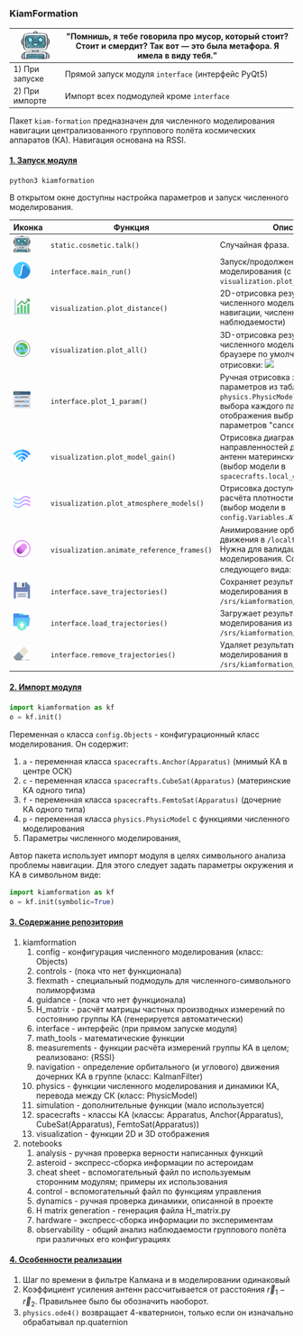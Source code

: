 ### KiamFormation
| <img src="kiamformation/static/robot1.png" alt="robot image" width="50"/> | "Помнишь, я тебе говорила про мусор, который стоит? Стоит и смердит? Так вот — это была метафора. Я имела в виду тебя." |
|---------------------------------------------------------------------------|-------------------------------------------------------------------------------------------------------------------------|
| 1) При запуске                                                            | Прямой запуск модуля `interface` (интерфейс PyQt5)                                                                      |
| 2) При импорте                                                            | Импорт всех подмодулей кроме `interface`                                                                                |

Пакет `kiam-formation` предназначен для численного моделирования навигации централизованного группового полёта космических аппаратов (КА). Навигация основана на RSSI.

#### <u>1. Запуск модуля</u>
``` console
python3 kiamformation
```
В открытом окне доступны настройка параметров и запуск численного моделирования.

| Иконка                                                     | Функция                                    | Описание                                                                                                                                                                  |
|------------------------------------------------------------|--------------------------------------------|---------------------------------------------------------------------------------------------------------------------------------------------------------------------------|
| <img src="kiamformation/static/robot1.png" width="30"/>    | `static.cosmetic.talk()`                   | Случайная фраза.                                                                                                                                                          |
| <img src="kiamformation/static/integral.png" width="30"/>  | `interface.main_run()`                     | Запуск/продолжение численного моделирования (с отображением `visualization.plot_distance()`)                                                                                    |
| <img src="kiamformation/static/plot.png" width="30"/>      | `visualization.plot_distance()`            | 2D-отрисовка результатов численного моделирования (ошибки навигации, численные критерии наблюдаемости)                                                                    |
| <img src="kiamformation/static/orbit.png" width="30"/>     | `visualization.plot_all()`                 | 3D-отрисовка результатов численного моделирования в браузере по умолчанию. Пример отрисовки: <img src="images/example.gif" width="300">                                   |
| <img src="kiamformation/static/param.png" width="30"/>     | `interface.plot_1_param()`                 | Ручная отрисовка записанных параметров из таблицы `physics.PhysicModel.record` (после выбора каждого параметра "ок", для отображения выбранных параметров "cancel")       |
| <img src="kiamformation/static/antenna.png" width="30"/>   | `visualization.plot_model_gain()`          | Отрисовка диаграмм направленностей для выбранных антенн материнских и дочерних КА (выбор модели в `spacecrafts.local_dipole`)                                             |
| <img src="kiamformation/static/air.png" width="30"/>       | `visualization.plot_atmosphere_models()`   | Отрисовка доступных моделей расчёта плотности атмосферы (выбор модели в `config.Variables.ATMOSPHERE_MODEL`)                                                              |
| <img src="kiamformation/static/animation.png" width="30"/> | `visualization.animate_reference_frames()` | Анимирование орбитального движения в `/localfiles/res.gif`. Нужна для валидации моделирования. Создаёт анимацию следующего вида: <img src="images/earth.gif" width="300"> |
| <img src="kiamformation/static/save.png" width="30"/>      | `interface.save_trajectories()`            | Сохраняет результаты численного моделирования в `/srs/kiamformation/data/trajectories`                                                                                    |
| <img src="kiamformation/static/load.png" width="30"/>      | `interface.load_trajectories()`            | Загружает результаты численного моделирования из `/srs/kiamformation/data/trajectories`                                                                                   |
| <img src="kiamformation/static/eraser.png" width="30"/>    | `interface.remove_trajectories()`          | Удаляет результаты численного моделирования в `/srs/kiamformation/data/trajectories`                                                                                      |


#### <u>2. Импорт модуля</u>
``` Python
import kiamformation as kf
o = kf.init()
```

Переменная `o` класса `config.Objects` - конфигурационный класс моделирования. Он содержит:
1. `a` - переменная класса `spacecrafts.Anchor(Apparatus)` (мнимый КА в центре ОСК)
2. `c` - переменная класса `spacecrafts.CubeSat(Apparatus)` (материнские КА одного типа)
3. `f` - переменная класса `spacecrafts.FemtoSat(Apparatus)` (дочерние КА одного типа)
4. `p` - переменная класса `physics.PhysicModel` с функциями численного моделирования
5. Параметры численного моделирования, 

Автор пакета использует импорт модуля в целях символьного анализа проблемы навигации. Для этого следует задать параметры окружения и КА в символьном виде:
``` Python
import kiamformation as kf
o = kf.init(symbolic=True)
```

#### <u>3. Содержание репозитория</u>
1. kiamformation
   1. config - конфигурация численного моделирования (класс: Objects)
   2. controls - (пока что нет функционала)
   3. flexmath - специальный подмодуль для численного-символьного полиморфизма
   4. guidance - (пока что нет функционала)
   5. H_matrix - расчёт матрицы частных производных измерений по состоянию группы КА (генерируется автоматически)
   6. interface - интерфейс (при прямом запуске модуля)
   7. math_tools - математические функции
   8. measurements - функции расчёта измерений группы КА в целом; реализовано: {RSSI}
   9. navigation - определение орбитального (и углового) движения дочерних КА в группе (класс: KalmanFilter)
   10. physics - функции численного моделирования и динамики КА, перевода между СК (класс: PhysicModel)
   11. simulation - дополнительные функции (мало используется)
   12. spacecrafts - классы КА (классы: Apparatus, Anchor(Apparatus), CubeSat(Apparatus), FemtoSat(Apparatus))
   13. visualization - функции 2D и 3D отображения
2. notebooks
   1. analysis - ручная проверка верности написанных функций
   2. asteroid - экспресс-сборка информации по астероидам
   3. cheat sheet - вспомогательный файл по используемым сторонним модулям; примеры их использования
   4. control - вспомогательный файл по функциям управления
   5. dynamics - ручная проверка динамики, описанной в проекте
   6. H matrix generation - генерация файла H_matrix.py
   7. hardware - экспресс-сборка информации по экспериментам
   8. observability - общий анализ наблюдаемости группового полёта при различных его конфигурациях

#### <u>4. Особенности реализации</u>
1. Шаг по времени в фильтре Калмана и в моделировании одинаковый
2. Коэффициент усиления антенн рассчитывается от расстояния $\vec{r}_1-\vec{r}_2$. Правильнее было бы обозначить наоборот.
3. `physics.ode4()` возвращает 4-кватернион, только если он изначально обрабатывал np.quaternion
